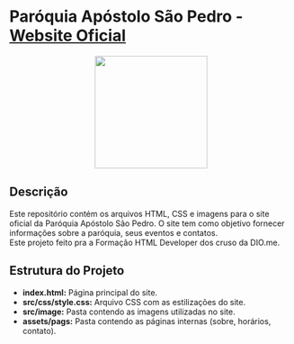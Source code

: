 # Paróquia Apóstolo São Pedro - [Website Oficial](https://igrejaapostolosaopedro.vercel.app)
<p align="center">
<img 
    src="https://github.com/user-attachments/assets/317073d3-1bda-4868-a192-e2a266d7e099"
    width="200"  
/>
</p>


## Descrição
Este repositório contém os arquivos HTML, CSS e imagens para o site oficial da Paróquia Apóstolo São Pedro. O site tem como objetivo fornecer informações sobre a paróquia, seus eventos e contatos.
<br>
Este projeto feito pra a Formação HTML Developer dos cruso da DIO.me.



## Estrutura do Projeto
* **index.html:** Página principal do site.
* **src/css/style.css:** Arquivo CSS com as estilizações do site.
* **src/image:** Pasta contendo as imagens utilizadas no site.
* **assets/pags:** Pasta contendo as páginas internas (sobre, horários, contato).

